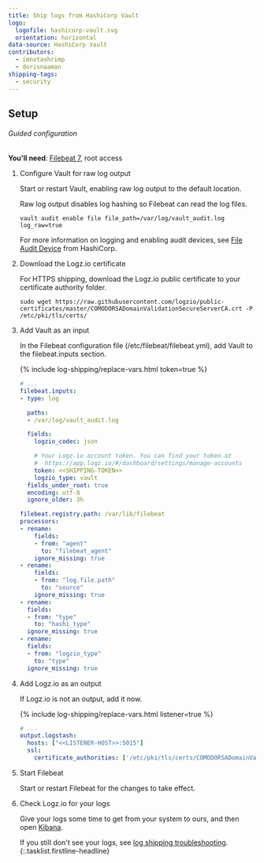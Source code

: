 ```yaml
---
title: Ship logs from HashiCorp Vault
logo:
  logofile: hashicorp-vault.svg
  orientation: horizontal
data-source: HashiCorp Vault
contributors:
  - imnotashrimp
  - dorisnaaman
shipping-tags:
  - security
---
```


## Setup

###### Guided configuration

**You'll need**:
[Filebeat 7](https://www.elastic.co/guide/en/beats/filebeat/current/filebeat-installation.html),
root access

1.  Configure Vault for raw log output

    Start or restart Vault,
    enabling raw log output to the default location.

    Raw log output disables log hashing
    so Filebeat can read the log files.

    ```shell
    vault audit enable file file_path=/var/log/vault_audit.log log_raw=true
    ```

    For more information on logging and enabling audit devices,
    see [File Audit Device](https://www.vaultproject.io/docs/audit/file.html) from HashiCorp.

2.  Download the Logz.io certificate

    For HTTPS shipping, download the Logz.io public certificate to your certificate authority folder.

    ```shell
    sudo wget https://raw.githubusercontent.com/logzio/public-certificates/master/COMODORSADomainValidationSecureServerCA.crt -P /etc/pki/tls/certs/
    ```

3.  Add Vault as an input

    In the Filebeat configuration file (/etc/filebeat/filebeat.yml), add Vault to the filebeat.inputs section.

    {% include log-shipping/replace-vars.html token=true %}

    ```yaml
    # ...
    filebeat.inputs:
    - type: log

      paths:
      - /var/log/vault_audit.log

      fields:
        logzio_codec: json

        # Your Logz.io account token. You can find your token at
        #  https://app.logz.io/#/dashboard/settings/manage-accounts
        token: <<SHIPPING-TOKEN>>
        logzio_type: vault
      fields_under_root: true
      encoding: utf-8
      ignore_older: 3h

    filebeat.registry.path: /var/lib/filebeat
    processors:
    - rename:
        fields:
        - from: "agent"
          to: "filebeat_agent"
        ignore_missing: true
    - rename:
        fields:
        - from: "log.file.path"
          to: "source"
        ignore_missing: true
    - rename:
      fields:
      - from: "type"
        to: "hashi_type"
      ignore_missing: true
    - rename:
      fields:
      - from: "logzio_type"
        to: "type"
      ignore_missing: true
    ```

4.  Add Logz.io as an output

    If Logz.io is not an output, add it now.

    {% include log-shipping/replace-vars.html listener=true %}

    ```yaml
    # ...
    output.logstash:
      hosts: ["<<LISTENER-HOST>>:5015"]
      ssl:
        certificate_authorities: ['/etc/pki/tls/certs/COMODORSADomainValidationSecureServerCA.crt']
    ```

5.  Start Filebeat

    Start or restart Filebeat for the changes to take effect.

6.  Check Logz.io for your logs

    Give your logs some time to get from your system to ours, and then open [Kibana](https://app.logz.io/#/dashboard/kibana).

    If you still don't see your logs, see [log shipping troubleshooting]({{site.baseurl}}/user-guide/log-shipping/log-shipping-troubleshooting.html).
{:.tasklist.firstline-headline}
